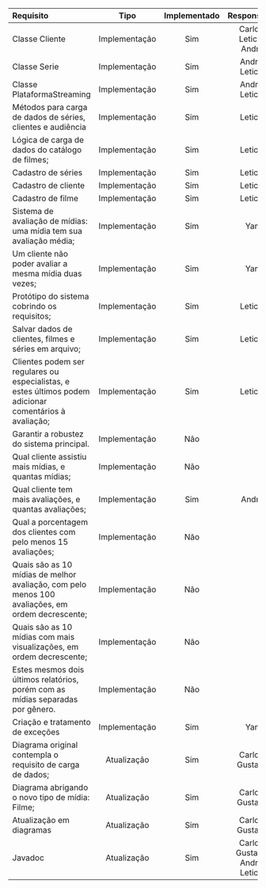 | Requisito                                                                                               |     Tipo      | Implementado |           Responsavel           | Tester | Testado |
| :------------------------------------------------------------------------------------------------------ | :-----------: | :----------: | :-----------------------------: | ------ | ------- |
| Classe Cliente                                                                                          | Implementação |     Sim      |     Carlos, Leticia, Andre      |        |         |
| Classe Serie                                                                                            | Implementação |     Sim      |         Andre, Leticia          |        |         |
| Classe PlataformaStreaming                                                                              | Implementação |     Sim      |         Andre, Leticia          |        |         |
| Métodos para carga de dados de séries, clientes e audiência                                             | Implementação |     Sim      |             Leticia             |        |         |
| Lógica de carga de dados do catálogo de filmes;                                                         | Implementação |     Sim      |             Leticia             |        |         |
| Cadastro de séries                                                                                      | Implementação |     Sim      |             Leticia             |        |         |
| Cadastro de cliente                                                                                     | Implementação |     Sim      |             Leticia             |        |         |
| Cadastro de filme                                                                                       | Implementação |     Sim      |             Leticia             |        |         |
| Sistema de avaliação de mídias: uma mídia tem sua avaliação média;                                      | Implementação |     Sim      |               Yan               |        |         |
| Um cliente não poder avaliar a mesma mídia duas vezes;                                                  | Implementação |     Sim      |               Yan               |        |         |
| Protótipo do sistema cobrindo os requisitos;                                                            | Implementação |     Sim      |             Leticia             |        |         |
| Salvar dados de clientes, filmes e séries em arquivo;                                                   | Implementação |     Sim      |             Leticia             |        |         |
| Clientes podem ser regulares ou especialistas, e estes últimos podem adicionar comentários à avaliação; | Implementação |     Sim      |             Leticia             |        |         |
| Garantir a robustez do sistema principal.                                                               | Implementação |     Não      |                                 |        |         |
| Qual cliente assistiu mais mídias, e quantas mídias;                                                    | Implementação |     Não      |                                 |        |         |
| Qual cliente tem mais avaliações, e quantas avaliações;                                                 | Implementação |     Sim      |              Andre              |        |         |
| Qual a porcentagem dos clientes com pelo menos 15 avaliações;                                           | Implementação |     Não      |                                 |        |         |
| Quais são as 10 mídias de melhor avaliação, com pelo menos 100 avaliações, em ordem decrescente;        | Implementação |     Não      |                                 |        |         |
| Quais são as 10 mídias com mais visualizações, em ordem decrescente;                                    | Implementação |     Não      |                                 |        |         |
| Estes mesmos dois últimos relatórios, porém com as mídias separadas por gênero.                         | Implementação |     Não      |                                 |        |         |
| Criação e tratamento de exceções                                                                        | Implementação |     Sim      |               Yan               |        |         |
| Diagrama original contempla o requisito de carga de dados;                                              |  Atualização  |     Sim      |         Carlos, Gustavo         |        |         |
| Diagrama abrigando o novo tipo de mídia: Filme;                                                         |  Atualização  |     Sim      |         Carlos, Gustavo         |        |         |
| Atualização em diagramas                                                                                |  Atualização  |     Sim      |         Carlos, Gustavo         |        |         |
| Javadoc                                                                                                 |  Atualização  |     Sim      | Carlos, Gustavo, Andre, Leticia |        |         |

    



